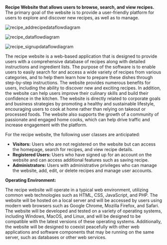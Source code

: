 **Recipe Website that allows users to browse, search, and view recipes.** The primary goal of the website is to provide a user-friendly platform for users to explore and discover new recipes, as well as to manage.


![recipe_addrecipedataflowdiagram](https://github.com/mesumraza1/FlavorFiesta/assets/84703789/84f00dfc-2653-4aa5-b81d-c70468eb78fc)

![recipe_dataflowdiagram](https://github.com/mesumraza1/FlavorFiesta/assets/84703789/94b3fd04-d82f-433a-922e-be6c6d5e7c27)

![recipe_signupdataflowdiagram](https://github.com/mesumraza1/FlavorFiesta/assets/84703789/81571397-c3ff-4ff3-829d-2e537d3068ab)



The recipe website is a web-based application that is designed to provide users with a comprehensive database of recipes along with detailed instructions and ingredient lists. The purpose of the software is to enable users to easily search for and access a wide variety of recipes from various categories, and to help them learn how to prepare these dishes through step-by-step instructions. The website provides numerous benefits for users, including the ability to discover new and exciting recipes. In addition, the website can help users improve their culinary skills and build their confidence in the kitchen. The website is directly related to corporate goals and business strategies by promoting a healthy and sustainable lifestyle, encouraging users to cook at home rather than relying on takeout or processed foods. The website also supports the growth of a community of passionate and engaged home cooks, which can help drive traffic and increase engagement with the platform.


For the recipe website, the following user classes are anticipated:

- **Visitors:** Users who are not registered on the website but can access the homepage, search for recipes, and view recipe details.
- **Registered Users:** Users who have signed up for an account on the website and can access additional features such as saving recipe.
- **Administrators:** Users with administrative privileges who can manage the website, add, edit, or delete recipes and manage user accounts.


**Operating Environment:**

The recipe website will operate in a typical web environment, utilizing common web technologies such as HTML, CSS, JavaScript, and PHP. The website will be hosted on a local server and will be accessed by users using modern web browsers such as Google Chrome, Mozilla Firefox, and Safari. The website will be developed and tested on a variety of operating systems, including Windows, MacOS, and Linux, and will be designed to be compatible with the latest versions of these operating systems. Additionally, the website will be designed to coexist peacefully with other web applications and software components that may be running on the same server, such as databases or other web services.
